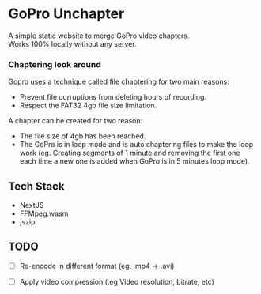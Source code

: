 # GoPro Unchapter

A simple static website to merge GoPro video chapters.  
Works 100% locally without any server.

### Chaptering look around
Gopro uses a technique called file chaptering for two main reasons:  
- Prevent file corruptions from deleting hours of recording.
- Respect the FAT32 4gb file size limitation.

A chapter can be created for two reason:
- The file size of 4gb has been reached.
- The GoPro is in loop mode and is auto chaptering files to make the loop work (eg. Creating segments of 1 minute and removing the first one each time a new one is added when GoPro is in 5 minutes loop mode).

## Tech Stack
- NextJS
- FFMpeg.wasm
- jszip

## TODO
- [ ] Re-encode in different format (eg. .mp4 -> .avi)
- [ ] Apply video compression (.eg Video resolution, bitrate, etc)

